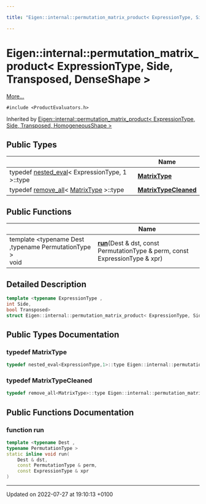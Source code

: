```yaml
---

title: "Eigen::internal::permutation_matrix_product< ExpressionType, Side, Transposed, DenseShape >"

---
```


# Eigen::internal::permutation_matrix_product< ExpressionType, Side, Transposed, DenseShape >



 [More...](#detailed-description)


`#include <ProductEvaluators.h>`

Inherited by [Eigen::internal::permutation_matrix_product< ExpressionType, Side, Transposed, HomogeneousShape >](http://example.org/classes/structeigen_1_1internal_1_1permutation__matrix__product_3_01expressiontype_00_01side_00_01transposed_00_01homogeneousshape_01_4/)

## Public Types

|                | Name           |
| -------------- | -------------- |
| typedef <a href="http://example.org/classes/structeigen_1_1internal_1_1nested__eval/">nested_eval</a>< ExpressionType, 1 >::type | **[MatrixType](http://example.org/classes/structeigen_1_1internal_1_1permutation__matrix__product_3_01expressiontype_00_01side_00_01transposed_00_01denseshape_01_4/#typedef-matrixtype)**  |
| typedef <a href="http://example.org/classes/structeigen_1_1internal_1_1remove__all/">remove_all</a>< <a href="http://example.org/classes/structeigen_1_1internal_1_1permutation__matrix__product_3_01expressiontype_00_01side_00_01transposed_00_01denseshape_01_4/#typedef-matrixtype">MatrixType</a> >::type | **[MatrixTypeCleaned](http://example.org/classes/structeigen_1_1internal_1_1permutation__matrix__product_3_01expressiontype_00_01side_00_01transposed_00_01denseshape_01_4/#typedef-matrixtypecleaned)**  |

## Public Functions

|                | Name           |
| -------------- | -------------- |
| template <typename Dest ,typename PermutationType \> <br>void | **[run](http://example.org/classes/structeigen_1_1internal_1_1permutation__matrix__product_3_01expressiontype_00_01side_00_01transposed_00_01denseshape_01_4/#function-run)**(Dest & dst, const PermutationType & perm, const ExpressionType & xpr) |

## Detailed Description

```cpp
template <typename ExpressionType ,
int Side,
bool Transposed>
struct Eigen::internal::permutation_matrix_product< ExpressionType, Side, Transposed, DenseShape >;
```

## Public Types Documentation

### typedef MatrixType

```cpp
typedef nested_eval<ExpressionType,1>::type Eigen::internal::permutation_matrix_product< ExpressionType, Side, Transposed, DenseShape >::MatrixType;
```


### typedef MatrixTypeCleaned

```cpp
typedef remove_all<MatrixType>::type Eigen::internal::permutation_matrix_product< ExpressionType, Side, Transposed, DenseShape >::MatrixTypeCleaned;
```


## Public Functions Documentation

### function run

```cpp
template <typename Dest ,
typename PermutationType >
static inline void run(
    Dest & dst,
    const PermutationType & perm,
    const ExpressionType & xpr
)
```


-------------------------------

Updated on 2022-07-27 at 19:10:13 +0100